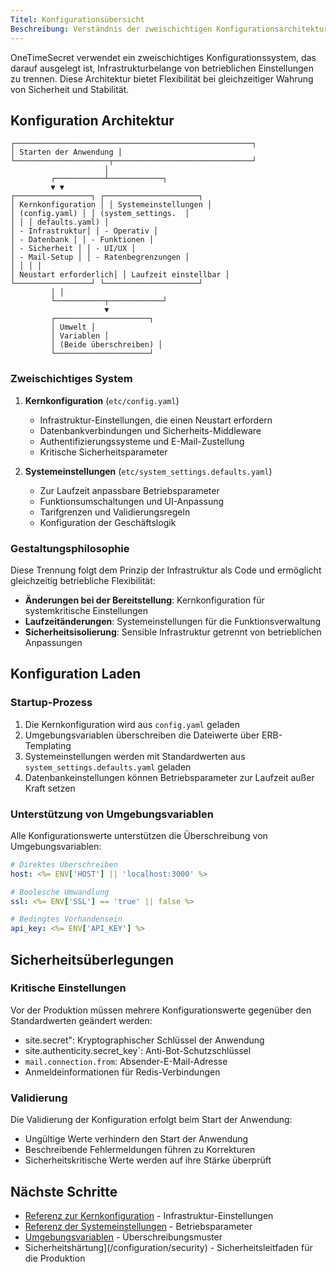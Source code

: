 ```yaml
---
Titel: Konfigurationsübersicht
Beschreibung: Verständnis der zweischichtigen Konfigurationsarchitektur von OneTimeSecret
---
```


OneTimeSecret verwendet ein zweischichtiges Konfigurationssystem, das darauf ausgelegt ist, Infrastrukturbelange von betrieblichen Einstellungen zu trennen. Diese Architektur bietet Flexibilität bei gleichzeitiger Wahrung von Sicherheit und Stabilität.

## Konfiguration Architektur

```
┌─────────────────────────────────────────────────────┐
│ Starten der Anwendung │
└─────────────────────┬───────────────────────────────┘
                     │
         ┌───────────┴────────────┐
         ▼ ▼
┌─────────────────┐ ┌─────────────────────┐
│ Kernkonfiguration │ │ Systemeinstellungen │
│ (config.yaml) │ │ (system_settings.  │
│ │ │ defaults.yaml) │
│ - Infrastruktur│ │ - Operativ │
│ - Datenbank │ │ - Funktionen │
│ - Sicherheit │ │ - UI/UX │
│ - Mail-Setup │ │ - Ratenbegrenzungen │
│ │ │ │
│ Neustart erforderlich│ │ Laufzeit einstellbar │
└─────────────────┘ └─────────────────────┘
         │ │
         └───────────┬────────────┘
                     ▼
         ┌─────────────────────┐
         │ Umwelt │
         │ Variablen │
         │ (Beide überschreiben) │
         └─────────────────────┘
```

### Zweischichtiges System

1. **Kernkonfiguration** (`etc/config.yaml`)
   - Infrastruktur-Einstellungen, die einen Neustart erfordern
   - Datenbankverbindungen und Sicherheits-Middleware
   - Authentifizierungssysteme und E-Mail-Zustellung
   - Kritische Sicherheitsparameter

2. **Systemeinstellungen** (`etc/system_settings.defaults.yaml`)
   - Zur Laufzeit anpassbare Betriebsparameter
   - Funktionsumschaltungen und UI-Anpassung
   - Tarifgrenzen und Validierungsregeln
   - Konfiguration der Geschäftslogik

### Gestaltungsphilosophie

Diese Trennung folgt dem Prinzip der Infrastruktur als Code und ermöglicht gleichzeitig betriebliche Flexibilität:

- **Änderungen bei der Bereitstellung**: Kernkonfiguration für systemkritische Einstellungen
- **Laufzeitänderungen**: Systemeinstellungen für die Funktionsverwaltung
- **Sicherheitsisolierung**: Sensible Infrastruktur getrennt von betrieblichen Anpassungen

## Konfiguration Laden

### Startup-Prozess

1. Die Kernkonfiguration wird aus `config.yaml` geladen
2. Umgebungsvariablen überschreiben die Dateiwerte über ERB-Templating
3. Systemeinstellungen werden mit Standardwerten aus `system_settings.defaults.yaml` geladen
4. Datenbankeinstellungen können Betriebsparameter zur Laufzeit außer Kraft setzen

### Unterstützung von Umgebungsvariablen

Alle Konfigurationswerte unterstützen die Überschreibung von Umgebungsvariablen:

```yaml
# Direktes Überschreiben
host: <%= ENV['HOST'] || 'localhost:3000' %>

# Boolesche Umwandlung
ssl: <%= ENV['SSL'] == 'true' || false %>

# Bedingtes Vorhandensein
api_key: <%= ENV['API_KEY'] %>
```

## Sicherheitsüberlegungen

### Kritische Einstellungen

Vor der Produktion müssen mehrere Konfigurationswerte gegenüber den Standardwerten geändert werden:

- site.secret": Kryptographischer Schlüssel der Anwendung
- site.authenticity.secret_key`: Anti-Bot-Schutzschlüssel
- `mail.connection.from`: Absender-E-Mail-Adresse
- Anmeldeinformationen für Redis-Verbindungen

### Validierung

Die Validierung der Konfiguration erfolgt beim Start der Anwendung:
- Ungültige Werte verhindern den Start der Anwendung
- Beschreibende Fehlermeldungen führen zu Korrekturen
- Sicherheitskritische Werte werden auf ihre Stärke überprüft

## Nächste Schritte

- [Referenz zur Kernkonfiguration](/configuration/core-config) - Infrastruktur-Einstellungen
- [Referenz der Systemeinstellungen](/configuration/system-settings) - Betriebsparameter
- [Umgebungsvariablen](/configuration/environment-variables) - Überschreibungsmuster
- Sicherheitshärtung](/configuration/security) - Sicherheitsleitfaden für die Produktion
